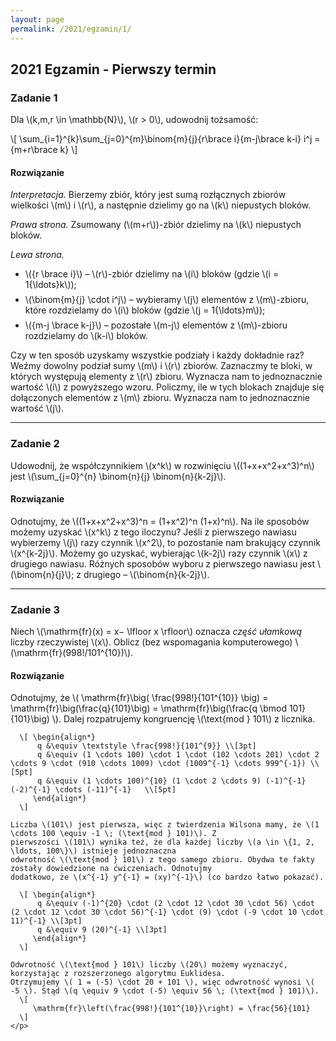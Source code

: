 ```yaml
---
layout: page
permalink: /2021/egzamin/1/
---
```


## 2021 Egzamin - Pierwszy termin

### Zadanie 1

Dla \\(k,m,r \in \mathbb{N}\\), \\(r > 0\\), udowodnij tożsamość:

\\[ \sum_{i=1}^{k}\sum_{j=0}^{m}\binom{m}{j}{r\brace i}{m-j\brace k-i} i^j = {m+r\brace k} \\]

<div data-collapse>
  <h4 class="collapsible">Rozwiązanie</h4>
  <div class="solution">
    <p>
      <em>Interpretacja.</em> Bierzemy zbiór, który jest sumą rozłącznych zbiorów wielkości \(m\) i
      \(r\), a następnie dzielimy go na \(k\) niepustych bloków.
    </p>
    <p>
      <em>Prawa strona.</em> Zsumowany (\(m+r\))-zbiór dzielimy na \(k\) niepustych bloków.
    </p>
    <p>
      <em>Lewa strona.</em><br/>
      <ul>
        <li style="margin-bottom: 7px">
            \({r \brace i}\) – \(r\)-zbiór dzielimy na \(i\) bloków (gdzie \(i = 1{\ldots}k\));
        </li>
        <li style="margin-bottom: 7px">
            \(\binom{m}{j} \cdot i^j\) – wybieramy \(j\) elementów z \(m\)-zbioru, które rozdzielamy do \(i\) bloków (gdzie \(j = 1{\ldots}m\));
        </li>
        <li style="margin-bottom: 7px">
            \({m-j \brace k-j}\) – pozostałe \(m-j\) elementów z \(m\)-zbioru rozdzielamy do \(k-i\) bloków.
        </li>
      </ul>
    </p>
    <p>
      Czy w ten sposób uzyskamy wszystkie podziały i każdy dokładnie raz? Weźmy dowolny podział sumy
      \(m\) i \(r\) zbiorów. Zaznaczmy te bloki, w których występują elementy z \(r\) zbioru.
      Wyznacza nam to jednoznacznie wartość \(i\) z powyższego wzoru. Policzmy, ile w tych blokach
      znajduje się dołączonych elementów z \(m\) zbioru. Wyznacza nam to jednoznacznie wartość
      \(j\).
    </p>
  </div>
</div>

---

### Zadanie 2

Udowodnij, że współczynnikiem \\(x^k\\) w rozwinięciu \\((1+x+x^2+x^3)^n\\) jest \\(\sum_{j=0}^{n} \binom{n}{j} \binom{n}{k-2j}\\).

<div data-collapse>
  <h4 class="collapsible">Rozwiązanie</h4>
  <div class="solution">
    <p>
      Odnotujmy, że \((1+x+x^2+x^3)^n = (1+x^2)^n (1+x)^n\). Na ile sposobów możemy uzyskać \(x^k\)
      z tego iloczynu? Jeśli z pierwszego nawiasu wybierzemy \(j\) razy czynnik \(x^2\), to
      pozostanie nam brakujący czynnik \(x^{k-2j}\). Możemy go uzyskać, wybierając \(k-2j\) razy
      czynnik \(x\) z drugiego nawiasu. Różnych sposobów wyboru z pierwszego nawiasu jest
      \(\binom{n}{j}\); z drugiego – \(\binom{n}{k-2j}\).
    </p>
  </div>
</div>

---

### Zadanie 3

Niech \\(\mathrm{fr}(x) = x− \lfloor x \rfloor\\) oznacza *część ułamkową* liczby rzeczywistej \\(x\\). Oblicz (bez wspomagania komputerowego) \\(\mathrm{fr}(998!/101^{10})\\).

<div data-collapse>
  <h4 class="collapsible">Rozwiązanie</h4>
  <div class="solution">
    <p>
      Odnotujmy, że \( \mathrm{fr}\big( \frac{998!}{101^{10}} \big) = \mathrm{fr}\big(\frac{q}{101}\big) 
                     = \mathrm{fr}\big(\frac{q \bmod 101}{101}\big) \). Dalej rozpatrujemy kongruencję \(\text{mod }
                     101\) z licznika.

      \[ \begin{align*}
          q &\equiv \textstyle \frac{998!}{101^{9}} \\[3pt]
          q &\equiv (1 \cdots 100) \cdot 1 \cdot (102 \cdots 201) \cdot 2 \cdots 9 \cdot (910 \cdots 1009) \cdot (1009^{-1} \cdots 999^{-1}) \\[5pt]
          q &\equiv (1 \cdots 100)^{10} (1 \cdot 2 \cdots 9) (-1)^{-1} (-2)^{-1} \cdots (-11)^{-1}   \\[5pt]
         \end{align*}
      \]

    Liczba \(101\) jest pierwsza, więc z twierdzenia Wilsona mamy, że \(1 \cdots 100 \equiv -1 \; (\text{mod } 101)\). Z
    pierwszości \(101\) wynika też, że dla każdej liczby \(a \in \{1, 2, \ldots, 100\}\) istnieje jednoznaczna
    odwrotność \(\text{mod } 101\) z tego samego zbioru. Obydwa te fakty zostały dowiedzione na ćwiczeniach. Odnotujmy
    dodatkowo, że \(x^{-1} y^{-1} = (xy)^{-1}\) (co bardzo łatwo pokazać).

      \[ \begin{align*}
          q &\equiv (-1)^{20} \cdot (2 \cdot 12 \cdot 30 \cdot 56) \cdot (2 \cdot 12 \cdot 30 \cdot 56)^{-1} \cdot (9) \cdot (-9 \cdot 10 \cdot 11)^{-1} \\[3pt]
          q &\equiv 9 (20)^{-1} \\[3pt]
         \end{align*}
      \]

    Odwrotność \(\text{mod } 101\) liczby \(20\) możemy wyznaczyć, korzystając z rozszerzonego algorytmu Euklidesa.
    Otrzymujemy \( 1 = (-5) \cdot 20 + 101 \), więc odwrotność wynosi \( -5 \). Stąd \(q \equiv 9 \cdot (-5) \equiv 56 \; (\text{mod } 101)\).
      \[
         \mathrm{fr}\left(\frac{998!}{101^{10}}\right) = \frac{56}{101}
      \]
    </p>
  </div>
</div>

